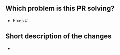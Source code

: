 <!--
We appreciate your contribution to the OpenTelemetry project! 👋🎉

Before creating a pull request, please make sure:
- Your PR is solving one problem
- Please provide enough information so that others can review your pull request
- You have read the guide for contributing
  - See https://github.com/open-telemetry/opentelemetry-js/blob/master/CONTRIBUTING.md
- You signed all your commits (otherwise we won't be able to merge the PR)
  - See https://github.com/open-telemetry/community/blob/master/CONTRIBUTING.md#sign-the-cla
- You added unit tests for the new functionality
- You mention in the PR description which issue it is addressing, e.g. "Fixes #xxx". This will auto-close
  the issue that your PR fixes (if such)
-->

## Which problem is this PR solving?

- Fixes #

## Short description of the changes

-
